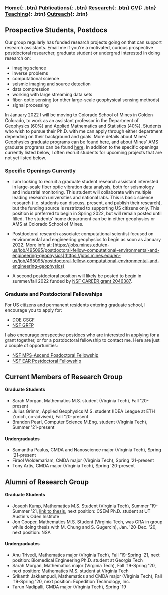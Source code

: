 ### [Home](https://eileenrmartin.github.io){: .btn}     [Publications](/publications){: .btn}     [Research](/research){: .btn}      [CV](/docs/ermartin_CV.pdf){: .btn}    [Teaching](/teaching){: .btn}     [Outreach](/outreach){: .btn}

## Prospective Students, Postdocs

Our group regularly has funded research projects going on that can support research assistants. Email me if you're a motivated, curious prospective postdoctoral researcher, graduate student or undergrad interested in doing research on: 
* imaging science 
* inverse problems 
* computational science 
* seismic imaging and source detection 
* data compression
* working with large streaming data sets
* fiber-optic sensing (or other large-scale geophysical sensing methods)
* signal processing

In January 2022 I will be moving to Colorado School of Mines in Golden Colorado, to work as an assistant professor in the Department of Geophysics (60%) and Applied Mathematics and Statistics (40%). Students who wish to pursue their Ph.D. with me can apply through either department depending on their background and goals. More details about Mines' Geophysics graduate programs can be found [here](https://geophysics.mines.edu/graduate-program/), and about Mines' AMS graduate programs can be found [here](https://ams.mines.edu/graduate-programs/). In addition to the specific openings currently listed below, I often recruit students for upcoming projects that are not yet listed below. 

### Specific Openings Currently

* I am looking to recruit a graduate student research assistant interested in large-scale fiber optic vibration data analysis, both for seismology and industrial monitoring. This student will collaborate with multiple leading research universities and national labs. This is basic science research (i.e. students can discuss, present, and publish their research), but the funding source is restricted to supporting US citizens only. This position is preferred to begin in Spring 2022, but will remain posted until filled. The students' home department can be in either geophysics or AMS at Colorado School of Mines.

* Postdoctoral research associate: computational scientist focused on environmental and engineering geophysics to begin as soon as January 2022. More info at: [https://jobs.mines.edu/en-us/job/495095/postdoctoral-fellow-computational-environmental-and-engineering-geophysics](https://jobs.mines.edu/en-us/job/495095/postdoctoral-fellow-computational-environmental-and-engineering-geophysics)

* A second postdoctoral position will likely be posted to begin in summer/fall 2022 funded by [NSF CAREER grant 2046387](https://www.nsf.gov/awardsearch/showAward?AWD_ID=2046387). 


### Graduate and Postdoctoral Fellowships

For US citizens and permanent residents entering graduate school, I encourage you to apply for:
* [DOE CSGF](https://www.krellinst.org/csgf/about-doe-csgf)
* [NSF GRFP](https://www.nsfgrfp.org/)

I also encourage prospective postdocs who are interested in applying for a grant together, or for a postdoctoral fellowship to contact me. Here are just a couple of opportunities:
* [NSF MPS-Ascend Posdoctoral Fellowship](https://www.nsf.gov/funding/pgm_summ.jsp?pims_id=505879)
* [NSF EAR Postdoctoral Fellowship](https://nsf.gov/funding/pgm_summ.jsp?pims_id=503144&org=OMA)



## Current Members of Research Group

#### Graduate Students
* Sarah Morgan, Mathematics M.S. student (Virginia Tech), Fall '20-present
* Julius Grimm, Applied Geophysics M.S. student (IDEA League at ETH Zurich, co-advised), Fall '20-present
* Brandon Pearl, Computer Science M.Eng. student (Virginia Tech), Summer '21-present

#### Undergraduates
* Samantha Paulus, CMDA and Nanoscience major (Virginia Tech), Spring '21-present
* Firaol Woldemariam, CMDA major (Virginia Tech), Spring '21-present
* Tony Artis, CMDA major (Virginia Tech), Spring '20-present


## Alumni of Research Group

#### Graduate Students
* Joseph Kump, Mathematics M.S. Student (Virginia Tech), Summer '19-Summer '21, [link to thesis](https://vtechworks.lib.vt.edu/handle/10919/103864), next position: CSEM Ph.D. student at UT Austin's Oden Institute
* Jon Cooper, Mathematics M.S. Student (Virginia Tech, was GRA in group while doing thesis with M. Chung and S. Gugercin), Jan. '20-Dec. '20, next position: NSA

#### Undergraduates
* Anu Trivedi, Mathematics major (Virginia Tech), Fall '19-Spring '21, next position: Biomedical Engineering Ph.D. student at Georgia Tech
* Sarah Morgan, Mathematics major (Virginia Tech), Fall '19-Spring '20, next position: Mathematics M.S. student at Virginia Tech
* Srikanth Jakkampudi, Mathematics and CMDA major (Virginia Tech), Fall '19-Spring '20, next position: Expedition Technology, Inc.
* Tarun Nadipalli, CMDA major (Virginia Tech), Spring '19




